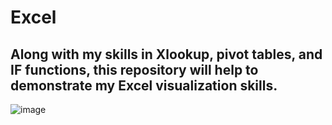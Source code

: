 # Excel

<h2>Along with my skills in Xlookup, pivot tables, and IF functions, this repository will help to demonstrate my Excel visualization skills.</h2>

![image](https://github.com/javamesql/Excel/assets/141413672/e046a166-e0c0-4822-8c97-e77f2dcb4b1b)


